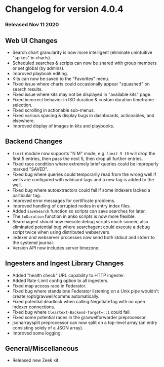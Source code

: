 # Changelog for version 4.0.4

### Released Nov 11 2020

## Web UI Changes
* Search chart granularity is now more intelligent (eliminate unintuitive "spikes" in charts).
* Scheduled searches & scripts can now be shared with group members or set global (by admins).
* Improved playbook editing.
* Kits can now be saved to the "Favorites" menu.
* Fixed issue where charts could occasionally appear "squashed" on search results.
* Fixed issue where kits may not be displayed in "available kits" page.
* Fixed incorrect behavior in ISO duration & custom duration timeframe selection.
* Fixed scrolling in actionable sub-menus.
* Fixed various spacing & display bugs in dashboards, actionables, and elsewhere.
* Improved display of images in kits and playbooks.

## Backend Changes
* `limit` module now supports "N M" mode, e.g. `limit 5 10` will drop the first 5 entries, then pass the next 5, then drop all further entries.
* Fixed race condition where extremely brief queries could be improperly marked "SAVED".
* Fixed bug where queries could temporarily read from the wrong well if wells are configured with wildcard tags and a new tag is added to the well.
* Fixed bug where autoextractors could fail if some indexers lacked a particular tag.
* Improved error messages for certificate problems.
* Improved handling of corrupted nodes in entry index files.
* Added `saveSearch` function so scripts can save searches for later.
* The `toDuration` function in anko scripts is now more flexible.
* Searchagent should now execute debug scripts much sooner, also eliminated potential bug where searchagent could execute a debug script twice when using distributed webservers.
* Indexer and webserver processes now send both stdout and stderr to the systemd journal.
* Version API now includes server timezone.

## Ingesters and Ingest Library Changes
* Added "health check" URL capability to HTTP ingester.
* Added Rate-Limit config option to all ingesters.
* Fixed map access race in Federator.
* Fixed bug where standalone Federator listening on a Unix pipe wouldn't create /opt/gravwell/comms automatically.
* Fixed potential deadlock when calling NegotiateTag with no open indexer connections.
* Fixed bug where `Cleartext-Backend-Target=::1` could fail.
* Fixed some potential races in the gravwelforwarder preprocessor.
* jsonarraysplit preprocessor can now split on a top-level array (an entry consisting solely of a JSON array).
* Improved some logging.

## General/Miscellaneous
* Released new Zeek kit.

